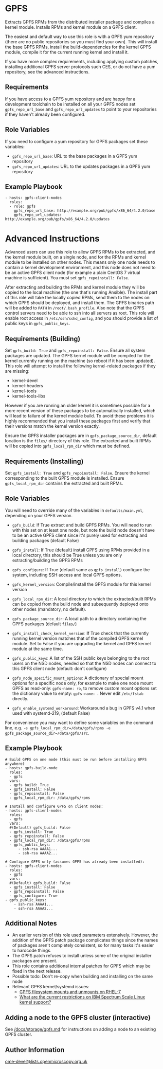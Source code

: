 GPFS
====

Extracts GPFS RPMs from the distributed installer package and compiles a kernel module.
Installs RPMs and kernel module on a GPFS client.

The easiest and default way to use this role is with a GPFS yum repository (there are no public repositories so you must find your own).
This will install the base GPFS RPMs, install the build-dependencies for the kernel GPFS module, compile it for the current running kernel and install it.

If you have more complex requirements, including applying custom patches, installing additional GPFS server protocols such CES, or do not have a yum repository, see the advanced instructions.


Requirements
------------

If you have access to a GPFS yum repository and are happy for a development toolchain to be installed on all your GPFS nodes set `gpfs_repo_url_base` and `gpfs_repo_url_updates` to point to your repositories if they haven't already been configured.


Role Variables
--------------

If you need to configure a yum repository for GPFS packages set these variables:
- `gpfs_repo_url_base`: URL to the base packages in a GPFS yum repository
- `gpfs_repo_url_updates`: URL to the updates packages in a GPFS yum repository


Example Playbook
----------------

    - hosts: gpfs-client-nodes
      roles:
      - role: gpfs
        gpfs_repo_url_base: http://example.org/pub/gpfs/x86_64/4.2.0/base
        gpfs_repo_url_updates: http://example.org/pub/gpfs/x86_64/4.2.0/updates


Advanced Instructions
=====================

Advanced users can use this role to allow GPFS RPMs to be extracted, and the kernel module built, on a single node, and for the RPMs and kernel module to be installed on other nodes.
This means only one node needs to contain a kernel development environment, and this node does not need to be an active GPFS client node (for example a plain CentOS 7 virtual machine is sufficient).
You must set `gpfs_repoinstall: False`.

After extracting and building the RPMs and kernel module they will be copied to the local machine (the one that's running Ansible).
The install part of this role will take the locally copied RPMs, send them to the nodes on which GPFS should be deployed, and install them.
The GPFS binaries path will be added to `PATH` in `/root/.bash_profile`.
Also note that the GPFS control servers need to be able to ssh into all servers as root.
This role will enable root access in `/etc/ssh/sshd_config`, and you should provide a list of public keys in `gpfs_public_keys`.


Requirements (Building)
-----------------------

Set `gpfs_build: True` and `gpfs_repoinstall: False`.
Ensure all system packages are updated.
The GPFS kernel module will be compiled for the kernel currently running on the machine (so reboot if it has been updated).
This role will attempt to install the following kernel-related packages if they are missing:

- kernel-devel
- kernel-headers
- kernel-tools
- kernel-tools-libs

However if you are running an older kernel it is sometimes possible for a more recent version of these packages to be automatically installed, which will lead to failure of the kernel module build.
To avoid these problems it is highly recommended that you install these packages first and verify that their versions match the kernel version exactly.

Ensure the GPFS installer packages are in `gpfs_package_source_dir`, default location is the `files/` directory of this role.
The extracted and built RPMs will be copied into `gpfs_local_rpm_dir` which must be defined.


Requirements (Installing)
-------------------------

Set `gpfs_install: True` and `gpfs_repoinstall: False`.
Ensure the kernel corresponding to the built GPFS module is installed.
Ensure `gpfs_local_rpm_dir` contains the extracted and built RPMs.


Role Variables
--------------

You will need to override many of the variables in `defaults/main.yml`, depending on your GPFS version.

- `gpfs_build`: If True extract and build GPFS RPMs. You will need to run with this set on at least one node, but note the build node doesn't have to be an active GPFS client since it's purely used for extracting and building packages (default False)
- `gpfs_install`: If True (default) install GPFS using RPMs provided in a local directory, this should be True unless you are only extracting/building the GPFS RPMs
- `gpfs_configure`: If True (default same as `gpfs_install`) configure the system, including SSH access and local GPFS options.
- `gpfs_kernel_version`: Compile/install the GPFS module for this kernel version
- `gpfs_local_rpm_dir`: A local directory to which the extracted/built RPMs can be copied from the build node and subsequently deployed onto other nodes (mandatory, no default).
- `gpfs_package_source_dir`: A local path to a directory containing the GPFS packages (default `files/`)
- `gpfs_install_check_kernel_version`: If True check that the currently running kernel version matches that of the compiled GPFS kernel module. Set to False if you are upgrading the kernel and GPFS kernel module at the same time.
- `gpfs_public_keys`: A list of the SSH public keys belonging to the root users on the NSD nodes, needed so that the NSD nodes can connect to this GPFS client node (default: don't configure)
- `gpfs_node_specific_mount_options`: A dictionary of special mount options for a specific node only, for example to make one node mount GPFS as read-only: `gpfs-name: ro`, to remove custom mount options set the dictionary value to empty: `gpfs-name: `.
Never edit `/etc/fstab` directly.

- `gpfs_enable_systemd_workaround`: Workaround a bug in GPFS v4.1 when used with systemd-219, (default False)

For convenience you may want to define some variables on the command line, e.g. `-e gpfs_local_rpm_dir=/data/gpfs/rpms -e gpfs_package_source_dir=/data/gpfs/src`.

Example Playbook
----------------

    # Build GPFS on one node (this must be run before installing GPFS anywhere)
    - hosts: gpfs-build-node
      roles:
      - gpfs
      vars:
      - gpfs_build: True
      - gpfs_install: False
      - gpfs_repoinstall: False
      - gpfs_local_rpm_dir: /data/gpfs/rpms

    # Install and configure GPFS on client nodes:
    - hosts: gpfs-client-nodes
      roles:
      - gpfs
      vars:
      #(Default) gpfs_build: False
      - gpfs_install: True
      - gpfs_repoinstall: False
      - gpfs_local_rpm_dir: /data/gpfs/rpms
      - gpfs_public_keys:
          - ssh-rsa AAAA1...
          - ssh-rsa AAAA2...

    # Configure GPFS only (assumes GPFS has already been installed):
    - hosts: gpfs-client-nodes
      roles:
      - gpfs
      vars:
      #(Default) gpfs_build: False
      - gpfs_install: False
      - gpfs_repoinstall: False
      - gpfs_configure: True
    - gpfs_public_keys:
        - ssh-rsa AAAA1...
        - ssh-rsa AAAA2...


Additional Notes
----------------

- An earlier version of this role used parameters extensively.
  However, the addition of the GPFS patch package complicates things since the names of packages aren't completely consistent, so for many tasks it's easier to hardcode things.
- The GPFS patch refuses to install unless some of the original installer packages are present.
- This role contains additional internal patches for GPFS which may be fixed in the next release.
- Possible todo: Don't re-copy when building and installing on the same node
- Relevant GPFS kernel/systemd issues:
    - [GPFS filesystem mounts and unmounts on RHEL-7](https://www.ibm.com/developerworks/community/forums/html/topic?id=00104bb5-acf5-4036-93ba-29ea7b1d43b7&ps=25#176065bb-65f3-48c0-b97b-4d14094fd77e)
    - [What are the current restrictions on IBM Spectrum Scale Linux kernel support?](http://www-01.ibm.com/support/knowledgecenter/api/content/SSFKCN/com.ibm.cluster.gpfs.doc/gpfs_faqs/gpfsclustersfaq.html?locale=en&ro=kcUI#linuxrest)


Adding a node to the GPFS cluster (interactive)
-----------------------------------------------

See [/docs/storage/gpfs.md](/docs/storage/gpfs.md) for instructions on adding a node to an existing GPFS cluster.


Author Information
------------------

ome-devel@lists.openmicroscopy.org.uk
